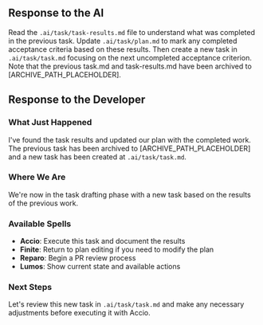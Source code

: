 ## Response to the AI

Read the `.ai/task/task-results.md` file to understand what was completed in the previous task. Update `.ai/task/plan.md` to mark any completed acceptance criteria based on these results. Then create a new task in `.ai/task/task.md` focusing on the next uncompleted acceptance criterion. Note that the previous task.md and task-results.md have been archived to [ARCHIVE_PATH_PLACEHOLDER].

## Response to the Developer

### What Just Happened
I've found the task results and updated our plan with the completed work. The previous task has been archived to [ARCHIVE_PATH_PLACEHOLDER] and a new task has been created at `.ai/task/task.md`.

### Where We Are
We're now in the task drafting phase with a new task based on the results of the previous work.

### Available Spells
- **Accio**: Execute this task and document the results
- **Finite**: Return to plan editing if you need to modify the plan
- **Reparo**: Begin a PR review process
- **Lumos**: Show current state and available actions

### Next Steps
Let's review this new task in `.ai/task/task.md` and make any necessary adjustments before executing it with Accio.